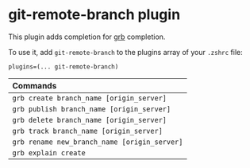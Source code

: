 # git-remote-branch plugin

This plugin adds completion for [grb](https://github.com/robbyrussell/oh-my-zsh/wiki/Plugins#git-remote-branch) completion.


To use it, add `git-remote-branch` to the plugins array of your `.zshrc` file:
```
plugins=(... git-remote-branch)
```

| Commands                                      |
|:----------------------------------------------|
| `grb create branch_name [origin_server]`      |
| `grb publish branch_name [origin_server]`     |
| `grb delete branch_name [origin_server]`      |
| `grb track branch_name [origin_server]`       |
| `grb rename new_branch_name [origin_server]`  |
| `grb explain create`                          |
